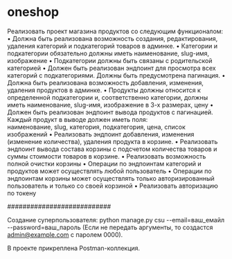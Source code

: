 # oneshop

Реализовать проект магазина продуктов со следующим функционалом:
    • Должна быть реализована возможность создания, редактирования, удаления категорий и подкатегорий товаров в админке.
    • Категории и подкатегории обязательно должны иметь наименование, slug-имя, изображение
    • Подкатегории должны быть связаны с родительской категорией
    • Должен быть реализован эндпоинт для просмотра всех категорий с подкатегориями. Должны быть предусмотрена пагинация.
    • Должна быть реализована возможность добавления, изменения, удаления продуктов в админке.
    • Продукты должны относится к определенной подкатегории и, соответственно категории, должны иметь наименование, 
      slug-имя, изображение в 3-х размерах, цену
    • Должен быть реализован эндпоинт вывода продуктов с пагинацией. Каждый продукт в выводе должен иметь поля:     
      наименование, slug, категория, подкатегория, цена, список изображений
    • Реализовать эндпоинт добавления, изменения (изменение количества), удаления продукта в корзине.
    • Реализовать эндпоинт вывода  состава корзины с подсчетом количества товаров и суммы стоимости товаров в корзине.
    • Реализовать возможность полной очистки корзины
    • Операции по эндпоинтам категорий и продуктов может осуществлять любой пользователь
    • Операции по эндпоинтам корзины может осуществлять только авторизированный пользователь и только со своей корзиной
    • Реализовать авторизацию по токену

###########################

Создание суперпользователя:
python manage.py csu --email=ваш_емайл --password=ваш_пароль
(Если не передать аргументы, то создастся admin@example.com с паролем 0000).

В проекте прикреплена Postman-коллекция.